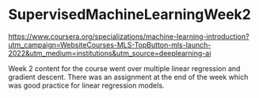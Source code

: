 # SupervisedMachineLearningWeek2

https://www.coursera.org/specializations/machine-learning-introduction?utm_campaign=WebsiteCourses-MLS-TopButton-mls-launch-2022&utm_medium=institutions&utm_source=deeplearning-ai

Week 2 content for the course went over multiple linear regression and gradient descent. There was an assignment at the end of the week which was good practice for linear regression models. 
